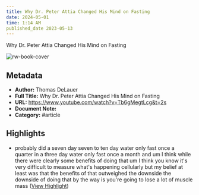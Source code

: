 ```yaml
---
title: Why Dr. Peter Attia Changed His Mind on Fasting
date: 2024-05-01
time: 1:14 AM
published_date 2023-05-13
---
```

Why Dr. Peter Attia Changed His Mind on Fasting

![rw-book-cover](https://i.ytimg.com/vi/Tb6gMegtLcg/maxresdefault.jpg)

## Metadata
- **Author:** Thomas DeLauer
- **Full Title:** Why Dr. Peter Attia Changed His Mind on Fasting
- **URL:** https://www.youtube.com/watch?v=Tb6gMegtLcg&t=2s
- **Document Note:** 
- **Category:** #article

## Highlights
- probably did a seven day seven to ten day water only fast once a quarter in a three day water only fast once a month and um I think while there were clearly some benefits of doing that um I think you know it's very difficult to measure what's happening cellularly but my belief at least was that the benefits of that outweighed the downside the downside of doing that by the way is you're going to lose a lot of muscle
  mass ([View Highlight](https://read.readwise.io/read/01hkwfayy52mbf1454abg1dbvg))
